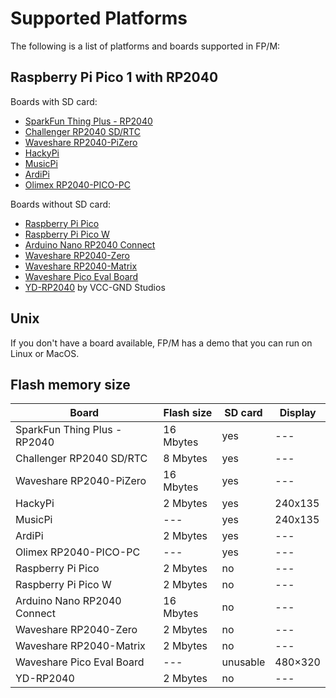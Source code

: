 # Supported Platforms

The following is a list of platforms and boards supported in FP/M:

## Raspberry Pi Pico 1 with RP2040

Boards with SD card:

  * [SparkFun Thing Plus - RP2040](https://learn.sparkfun.com/tutorials/rp2040-thing-plus-hookup-guide/hardware-overview)
  * [Challenger RP2040 SD/RTC](https://ilabs.se/challenger-rp2040-sd-rtc-datasheet)
  * [Waveshare RP2040-PiZero](https://www.waveshare.com/wiki/RP2040-PiZero)
  * [HackyPi](https://shop.sb-components.co.uk/products/hackypi-compact-diy-usb-hacking-tool)
  * [MusicPi](https://shop.sb-components.co.uk/products/musicpi-high-quality-stereo-audio)
  * [ArdiPi](https://shop.sb-components.co.uk/products/ardipi-uno-r3-alternative-board-based-on-pico-w)
  * [Olimex RP2040-PICO-PC](https://www.olimex.com/Products/RaspberryPi/PICO/RP2040-PICO-PC/open-source-hardware)

Boards without SD card:

  * [Raspberry Pi Pico](https://www.raspberrypi.com/products/raspberry-pi-pico/)
  * [Raspberry Pi Pico W](https://www.raspberrypi.com/products/raspberry-pi-pico/)
  * [Arduino Nano RP2040 Connect](https://store-usa.arduino.cc/products/arduino-nano-rp2040-connect)
  * [Waveshare RP2040-Zero](https://www.waveshare.com/wiki/RP2040-Zero)
  * [Waveshare RP2040-Matrix](https://www.waveshare.com/wiki/RP2040-Matrix)
  * [Waveshare Pico Eval Board](https://www.waveshare.com/wiki/Pico-Eval-Board)
  * [YD-RP2040](https://circuitpython.org/board/vcc_gnd_yd_rp2040/) by VCC-GND Studios

## Unix

If you don't have a board available, FP/M has a demo that you can run on Linux or MacOS.

## Flash memory size

Board                        | Flash size | SD card | Display
-----------------------------|------------|---------|---------
SparkFun Thing Plus - RP2040 | 16 Mbytes  | yes     | ---
Challenger RP2040 SD/RTC     | 8 Mbytes   | yes     | ---
Waveshare RP2040-PiZero      | 16 Mbytes  | yes     | ---
HackyPi                      | 2 Mbytes   | yes     | 240x135
MusicPi                      | ---        | yes     | 240x135
ArdiPi                       | 2 Mbytes   | yes     | ---
Olimex RP2040-PICO-PC        | ---        | yes     | ---
Raspberry Pi Pico            | 2 Mbytes   | no      | ---
Raspberry Pi Pico W          | 2 Mbytes   | no      | ---
Arduino Nano RP2040 Connect  | 16 Mbytes  | no      | ---
Waveshare RP2040-Zero        | 2 Mbytes   | no      | ---
Waveshare RP2040-Matrix      | 2 Mbytes   | no      | ---
Waveshare Pico Eval Board    | ---        | unusable| 480×320
YD-RP2040                    | 2 Mbytes   | no      | ---
